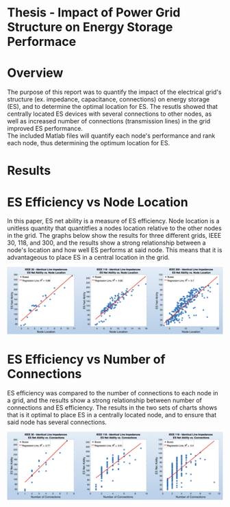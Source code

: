 # Thesis - Impact of Power Grid Structure on Energy Storage Performace

# Overview

The purpose of this report was to quantify the impact of the electrical grid's structure (ex. impedance, capacitance, connections) on 
energy storage (ES), and to determine the optimal location for ES.  The resutls showed that centrally located ES devices with several 
connections to other nodes, as well as increased number of connections (transmission lines) in the grid improved ES performance.  
The included Matlab files will quantify each node's performance and rank each node, thus determining the optimum location for ES.

# Results

# ES Efficiency vs Node Location

In this paper, ES net ability is a measure of ES efficiency.  Node location is a unitless quantity that quantitfies a nodes location relative to the other nodes in the grid.  The graphs below show the results for three different grids, IEEE 30, 118, and 300, and the results show a strong relationship between a node's location and how well ES performs at said node.  This means that it is advantageous to place ES in a central location in the grid.

![image 1](/images/image1.png)

# ES Efficiency vs Number of Connections

ES efficiency was compared to the number of connections to each node in a grid, and the results show a strong relationship between number of connections and ES efficiency.  The results in the two sets of charts shows that is it optimal to place ES in a centrally located node, and to ensure that said node has several connections.

![image 2](/images/image2.png)
